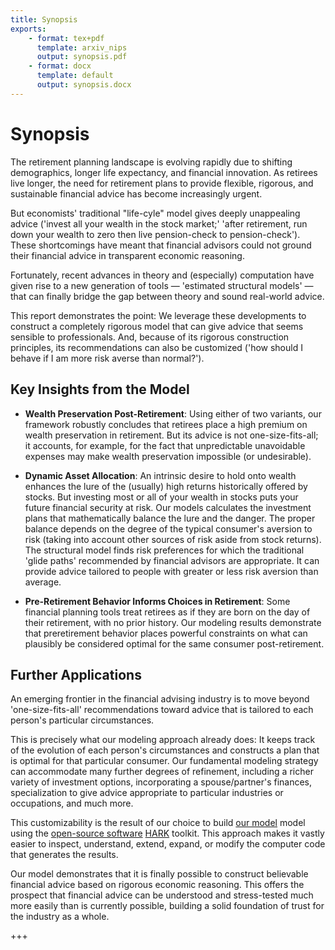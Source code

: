 ```yaml
---
title: Synopsis
exports:
    - format: tex+pdf
      template: arxiv_nips
      output: synopsis.pdf
    - format: docx
      template: default
      output: synopsis.docx
---
```


# Synopsis 

The retirement planning landscape is evolving rapidly due to shifting demographics, longer life expectancy, and financial innovation. As retirees live longer, the need for retirement plans to provide flexible, rigorous, and sustainable financial advice has become increasingly urgent.

But economists' traditional "life-cyle" model gives deeply unappealing advice ('invest all your wealth in the stock market;' 'after retirement, run down your wealth to zero then live pension-check to pension-check'). These shortcomings have meant that financial advisors could not ground their financial advice in transparent economic reasoning.

Fortunately, recent advances in theory and (especially) computation have given rise to a new generation of tools — 'estimated structural models' — that can finally bridge the gap between theory and sound real-world advice.

This report demonstrates the point: We leverage these developments to construct a completely rigorous model that can give advice that seems sensible to professionals. And, because of its rigorous construction principles, its recommendations can also be customized ('how should I behave if I am more risk averse than normal?').

## Key Insights from the Model 

- **Wealth Preservation Post-Retirement**: Using either of two variants, our framework robustly concludes that retirees place a high premium on wealth preservation in retirement. But its advice is not one-size-fits-all; it accounts, for example, for the fact that unpredictable unavoidable expenses may make wealth preservation impossible (or undesirable).

- **Dynamic Asset Allocation**: An intrinsic desire to hold onto wealth enhances the lure of the (usually) high returns historically offered by stocks. But investing most or all of your wealth in stocks puts your future financial security at risk.  Our models calculates the investment plans that mathematically balance the lure and the danger.  The proper balance depends on the degree of the typical consumer's aversion to risk (taking into account other sources of risk aside from stock returns).  The structural model finds risk preferences for which the traditional 'glide paths' recommended by financial advisors are appropriate. It can provide advice tailored to people with greater or less risk aversion than average.

- **Pre-Retirement Behavior Informs Choices in Retirement**: Some financial planning tools treat retirees as if they are born on the day of their retirement, with no prior history.  Our modeling results demonstrate that preretirement behavior places powerful constraints on what can plausibly be considered optimal for the same consumer post-retirement.

## Further Applications 

An emerging frontier in the financial advising industry is to move beyond 'one-size-fits-all' recommendations toward advice that is tailored to each person's particular circumstances.

This is precisely what our modeling approach already does: It keeps track of the evolution of each person's circumstances and constructs a plan that is optimal for that particular consumer. Our fundamental modeling strategy can accommodate many further degrees of refinement, including a richer variety of investment options, incorporating a spouse/partner's finances, specialization to give advice appropriate to particular industries or occupations, and much more.

This customizability is the result of our choice to build [our model](https://github.com/econ-ark/life-cycle-prime-time) model using the [open-source software](https://en.wikipedia.org/wiki/Open-source_software) [HARK](https://docs.econ-ark.org) toolkit. This approach makes it vastly easier to inspect, understand, extend, expand, or modify the computer code that generates the results. 

Our model demonstrates that it is finally possible to construct believable financial advice based on rigorous economic reasoning. This offers the prospect that financial advice can be understood and stress-tested much more easily than is currently possible, building a solid foundation of trust for the industry as a whole.

+++
